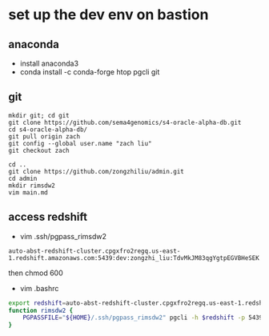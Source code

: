 # set up the dev env on bastion
## anaconda
- install anaconda3
- conda install -c conda-forge htop pgcli git

## git
```
mkdir git; cd git
git clone https://github.com/sema4genomics/s4-oracle-alpha-db.git
cd s4-oracle-alpha-db/
git pull origin zach
git config --global user.name "zach liu"
git checkout zach

cd ..
git clone https://github.com/zongzhiliu/admin.git
cd admin
mkdir rimsdw2
vim main.md
```

## access redshift
- vim .ssh/pgpass_rimsdw2
```
auto-abst-redshift-cluster.cpgxfro2regq.us-east-1.redshift.amazonaws.com:5439:dev:zongzhi_liu:TdvMkJM83qgYgtpEGVBHeSEK
```
then chmod 600

- vim .bashrc
```sh
export redshift=auto-abst-redshift-cluster.cpgxfro2regq.us-east-1.redshift.amazonaws.com
function rimsdw2 {
	PGPASSFILE="${HOME}/.ssh/pgpass_rimsdw2" pgcli -h $redshift -p 5439 -U zongzhi_liu dev
}
```



